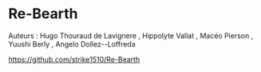 # Re-Bearth

Auteurs : Hugo Thouraud de Lavignere , Hippolyte Vallat , Macéo Pierson , Yuushi Berly , Angelo Dollez--Loffreda

https://github.com/strike1510/Re-Bearth

